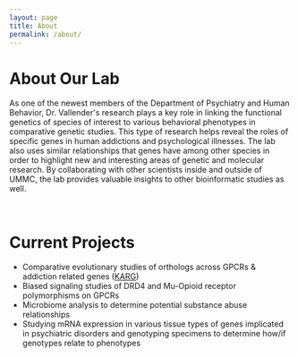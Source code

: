 ```yaml
---
layout: page
title: About
permalink: /about/
---
```

<div class="special-row">
    <div class="col-lg-12">
        <h1>About Our Lab</h1>
        <p>As one of the newest members of the Department of Psychiatry and Human Behavior, Dr. Vallender's research plays a key role in linking the functional genetics of species of interest to various behavioral phenotypes in comparative genetic studies. This type of research helps reveal the roles of specific genes in human addictions and psychological illnesses. The lab also uses similar relationships that genes have among other species in order to highlight new and interesting areas of genetic and molecular research. By collaborating with other scientists inside and outside of UMMC, the lab provides valuable insights to other bioinformatic studies as well.</p>
    </div>
</div>

<br/>

<!-- Current Projects -->
<div class="special-row">
    <div class="col-lg-12">
        <h1>Current Projects</h1>
        <ul>
            <li>Comparative evolutionary studies of orthologs across GPCRs & addiction related genes (<a href="https://www.drugabuse.gov/nida-genetics-program/other-resources-in-genetics-cell-biology-neuroscience-research/knowledgebase-addiction-related-genes-ka" onclick="window.open(this.href); return false;" onkeypress="window.open(this.href); return false;">KARG</a>)</li>
            <li>Biased signaling studies of DRD4 and Mu-Opioid receptor polymorphisms on GPCRs</li>
            <li>Microbiome analysis to determine potential substance abuse relationships</li>
            <li>Studying mRNA expression in various tissue types of genes implicated in psychiatric disorders and genotyping specimens to determine how/if genotypes relate to phenotypes</li>
        </ul>
    </div>
</div>
<br/>

<!-- /.container -->

<!-- jQuery -->
<script src="{{ 'assets/js/jquery.js' | relative_url }}"></script>

<!-- Bootstrap Core JavaScript -->
<script src="{{ 'assets/js/bootstrap.min.js' | relative_url }}"></script>